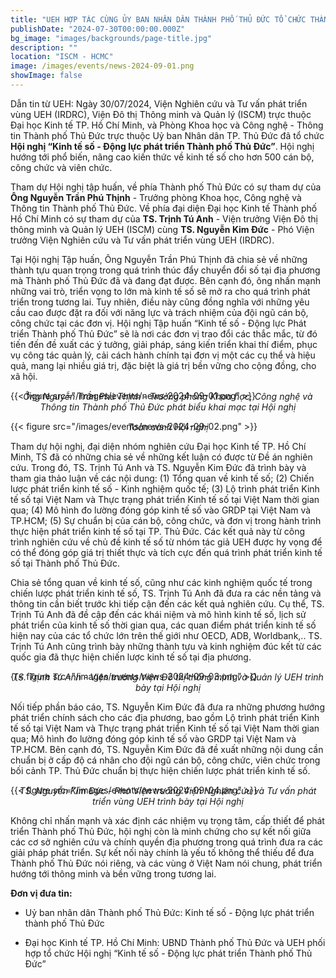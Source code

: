 ```yaml
---
title: "UEH HỢP TÁC CÙNG ỦY BAN NHÂN DÂN THÀNH PHỐ THỦ ĐỨC TỔ CHỨC THÀNH CÔNG HỘI NGHỊ “KINH TẾ SỐ - ĐỘNG LỰC PHÁT TRIỂN THÀNH PHỐ THỦ ĐỨC"
publishDate: "2024-07-30T00:00:00.000Z"
bg_image: "images/backgrounds/page-title.jpg"
description: ""
location: "ISCM - HCMC"
image: /images/events/news-2024-09-01.png
showImage: false
---
```


Dẫn tin từ UEH: Ngày 30/07/2024, Viện Nghiên cứu và Tư vấn phát triển vùng UEH (IRDRC), Viện Đô thị Thông minh và Quản lý (ISCM) trực thuộc Đại học Kinh tế TP. Hồ Chí Minh, và Phòng Khoa học và Công nghệ - Thông tin Thành phố Thủ Đức trực thuộc Uỷ ban Nhân dân TP. Thủ Đức đã tổ chức **Hội nghị “Kinh tế số - Động lực phát triển Thành phố Thủ Đức”**. Hội nghị hướng tới phổ biến, nâng cao kiến thức về kinh tế số cho hơn 500 cán bộ, công chức và viên chức.

Tham dự Hội nghị tập huấn, về phía Thành phố Thủ Đức có sự tham dự của **Ông Nguyễn Trần Phú Thịnh** - Trưởng phòng Khoa học, Công nghệ và Thông tin Thành phố Thủ Đức. Về phía đại diện Đại học Kinh tế Thành phố Hồ Chí Minh có sự tham dự của **TS. Trịnh Tú Anh** - Viện trưởng Viện Đô thị thông minh và Quản lý UEH (ISCM) cùng **TS. Nguyễn Kim Đức** - Phó Viện trưởng Viện Nghiên cứu và Tư vấn phát triển vùng UEH (IRDRC).

Tại Hội nghị Tập huấn, Ông Nguyễn Trần Phú Thịnh đã chia sẻ về những thành tựu quan trọng trong quá trình thúc đẩy chuyển đổi số tại địa phương mà Thành phố Thủ Đức đã và đang đạt được. Bên cạnh đó, ông nhấn mạnh những vai trò, triển vọng to lớn mà kinh tế số sẽ mở ra cho quá trình phát triển trong tương lai. Tuy nhiên, điều này cũng đồng nghĩa với những yêu cầu cao được đặt ra đối với năng lực và trách nhiệm của đội ngũ cán bộ, công chức tại các đơn vị. Hội nghị Tập huấn “Kinh tế số - Động lực Phát triển Thành phố Thủ Đức”  sẽ là nơi các đơn vị trao đổi các thắc mắc, từ đó tiến đến đề xuất các ý tưởng, giải pháp, sáng kiến triển khai thí điểm, phục vụ công tác quản lý, cải cách hành chính tại đơn vị một các cụ thể và hiệu quả, mang lại nhiều giá trị, đặc biệt là giá trị bền vững cho cộng đồng, cho xã hội. 

{{< figure src="/images/events/news-2024-09-01.png" >}}

_<center style="margin-top: -30px">Ông Nguyễn Trần Phú Thịnh - Trưởng phòng Khoa học, Công nghệ và Thông tin Thành phố Thủ Đức phát biểu khai mạc tại Hội nghị</center>_


{{< figure src="/images/events/news-2024-09-02.png" >}}

_<center style="margin-top: -30px">Toàn cảnh Hội nghị</center>_

Tham dự hội nghị, đại diện nhóm nghiên cứu Đại học Kinh tế TP. Hồ Chí Minh, TS đã có những chia sẻ về những kết luận có được từ Đề án nghiên cứu. Trong đó, TS. Trịnh Tú Anh và TS. Nguyễn Kim Đức đã trình bày và tham gia thảo luận về các nội dung:  (1) Tổng quan về kinh tế số; (2) Chiến lược phát triển kinh tế số - Kinh nghiệm quốc tế; (3) Lộ trình phát triển Kinh tế số tại Việt Nam và Thực trạng phát triển Kinh tế số tại Việt Nam thời gian qua; (4) Mô hình đo lường đóng góp kinh tế số vào GRDP tại Việt Nam và TP.HCM; (5) Sự chuẩn bị của cán bộ, công chức, và đơn vị trong hành trình thực hiện phát triển kinh tế số tại TP. Thủ Đức. Các kết quả này từ công trình nghiên cứu về chủ đề kinh tế số từ nhóm tác giả UEH được hy vọng để có thể đóng góp giá trị thiết thực và tích cực đến quá trình phát triển kinh tế số tại Thành phố Thủ Đức.

Chia sẻ tổng quan về kinh tế số, cũng như các kinh nghiệm quốc tế trong chiến lược phát triển kinh tế số, TS. Trịnh Tú Anh đã đưa ra các nền tảng và thông tin cần biết trước khi tiếp cận đến các kết quả nghiên cứu. Cụ thể, TS. Trịnh Tú Anh đã đề cập đến các khái niệm và mô hình kinh tế số,  lịch sử phát triển của kinh tế số thời gian qua, các quan điểm phát triển kinh tế số hiện nay của các tổ chức lớn trên thế giới như OECD, ADB, Worldbank,.. TS. Trịnh Tú Anh cũng trình bày những thành tựu và kinh nghiệm đúc kết từ các quốc gia đã thực hiện chiến lược kinh tế số tại địa phương. 

{{< figure src="/images/events/news-2024-09-03.png" >}}

_<center style="margin-top: -30px">TS. Trịnh Tú Anh - Viện trưởng Viện Đô thị thông minh và Quản lý UEH trình bày tại Hội nghị</center>_

Nối tiếp phần báo cáo, TS. Nguyễn Kim Đức đã đưa ra những phương hướng phát triển chính sách cho các địa phương, bao gồm Lộ trình phát triển Kinh tế số tại Việt Nam và Thực trạng phát triển Kinh tế số tại Việt Nam thời gian qua; Mô hình đo lường đóng góp kinh tế số vào GRDP tại Việt Nam và TP.HCM. Bên cạnh đó, TS. Nguyễn Kim Đức đã đề xuất những nội dung cần chuẩn bị ở cấp độ cá nhân cho đội ngũ cán bộ, công chức, viên chức trong bối cảnh TP. Thủ Đức chuẩn bị thực hiện chiến lược phát triển kinh tế số.


{{< figure src="/images/events/news-2024-09-04.png" >}}

_<center style="margin-top: -30px">TS. Nguyễn Kim Đức - Phó Viện trưởng Viện Nghiên cứu và Tư vấn phát triển vùng UEH trình bày tại Hội nghị</center>_

Không chỉ nhấn mạnh và xác định các nhiệm vụ trọng tâm, cấp thiết để phát triển Thành phố Thủ Đức, hội nghị còn là minh chứng cho sự kết nối giữa các cơ sở nghiên cứu và chính quyền địa phương trong quá trình đưa ra các giải pháp phát triển. Sự kết nối này chính là yếu tố không thể thiếu để đưa Thành phố Thủ Đức nói riêng, và các vùng ở Việt Nam nói chung, phát triển hướng tới thông minh và bền vững trong tương lai.

**Đơn vị đưa tin:**
- Uỷ ban nhân dân Thành phố Thủ Đức: Kinh tế số - Động lực phát triển thành phố Thủ Đức

- Đại học Kinh tế TP. Hồ Chí Minh: UBND Thành phố Thủ Đức và UEH phối hợp tổ chức Hội nghị “Kinh tế số - Động lực phát triển Thành phố Thủ Đức”

